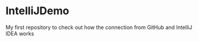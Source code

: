 # IntelliJDemo
My first repository to check out how the connection from GitHub and IntelliJ IDEA works

